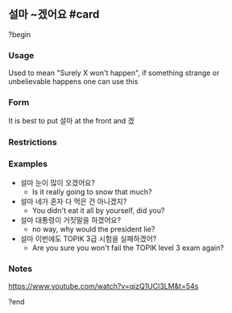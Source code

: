 ## 설마 ~겠어요 #card
?begin
### Usage
Used to mean "Surely X won't happen", if something strange or unbelievable happens one can use this
### Form
It is best to put 설마 at the front and 겠
### Restrictions
### Examples
* 설마 눈이 많이 오겠어요?
	* Is it really going to snow that much?
* 설마 네가 혼자 다 먹은 건 아니겠지?
	* You didn't eat it all by yourself, did you?
* 설마 대통령이 거짓말을 하겠어요?
	* no way, why would the president lie?
* 설마 이번에도 TOPIK 3급 시험을 실패하겠어?
	* Are you sure you won't fail the TOPIK level 3 exam again?
### Notes
https://www.youtube.com/watch?v=qizQ1UCl3LM&t=54s
<!--SR:!2025-10-29,2,190-->
?end
